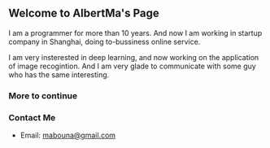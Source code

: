 ## Welcome to AlbertMa's Page
I am a programmer for more than 10 years. And now I am working in startup company in Shanghai, doing to-bussiness online service.

I am very insterested in deep learning, and now working on the application of image recogintion. And I am very glade to communicate with some guy who has the same interesting.


### More to continue


### Contact Me

- Email: mabouna@gmail.com


